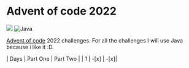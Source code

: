 # Advent of code 2022

![](https://progress-bar.dev/4?title=completed) 	![Java](https://img.shields.io/badge/java-%23ED8B00.svg?style=for-the-badge&logo=java&logoColor=white)

[Advent of code](https://adventofcode.com) 2022 challenges.
For all the challenges I will use Java because i like it :D. 

| Days | Part One | Part Two |
| 1 | -[x] | -[x]|
